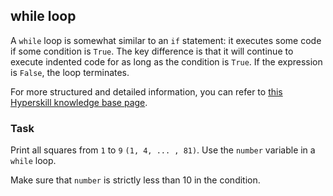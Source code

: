 ## while loop

A `while` loop is somewhat similar to an `if` statement: it executes some code if some 
condition is `True`. The key difference is that it will continue to execute indented 
code for as long as the condition is `True`.  If the expression is `False`, the loop terminates.

For more structured and detailed information, you can refer to [this Hyperskill knowledge base page](https://hyperskill.org/learn/step/5940?utm_source=jba&utm_medium=jba_courses_links).
  
### Task
Print all squares from `1` to `9`  `(1, 4, ... , 81)`. Use the `number` variable in a
`while` loop.  

<div class='hint'>Make sure that <code>number</code> is strictly less than 10 in the condition.</div>
